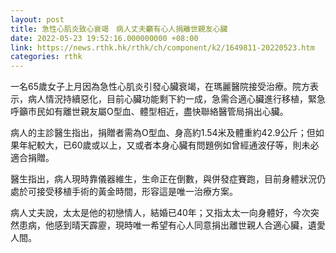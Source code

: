 ```yaml
---
layout: post
title: 急性心肌炎致心衰竭　病人丈夫籲有心人捐離世親友心臟
date: 2022-05-23 19:52:16.000000000 +08:00
link: https://news.rthk.hk/rthk/ch/component/k2/1649811-20220523.htm
categories: rthk
---
```


一名65歲女子上月因為急性心肌炎引發心臟衰竭，在瑪麗醫院接受治療。院方表示，病人情況持續惡化，目前心臟功能剩下約一成，急需合適心臟進行移植，緊急呼籲市民如有離世親友屬O型血、體型相近，盡快聯絡醫管局捐出心臟。

病人的主診醫生指出，捐贈者需為O型血、身高約1.54米及體重約42.9公斤；但如果年紀較大，已60歲或以上，又或者本身心臟有問題例如曾經通波仔等，則未必適合捐贈。

醫生指出，病人現時靠儀器維生，生命正在倒數，與併發症賽跑，目前身體狀況仍處於可接受移植手術的黃金時間，形容這是唯一治療方案。

病人丈夫說，太太是他的初戀情人，結婚已40年；又指太太一向身體好，今次突然患病，他感到晴天霹靂，現時唯一希望有心人同意捐出離世親人合適心臟，遺愛人間。
